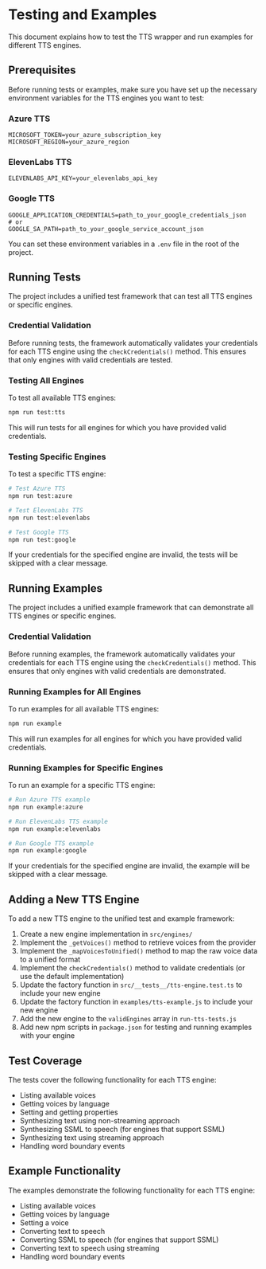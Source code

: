 # Testing and Examples

This document explains how to test the TTS wrapper and run examples for different TTS engines.

## Prerequisites

Before running tests or examples, make sure you have set up the necessary environment variables for the TTS engines you want to test:

### Azure TTS
```
MICROSOFT_TOKEN=your_azure_subscription_key
MICROSOFT_REGION=your_azure_region
```

### ElevenLabs TTS
```
ELEVENLABS_API_KEY=your_elevenlabs_api_key
```

### Google TTS
```
GOOGLE_APPLICATION_CREDENTIALS=path_to_your_google_credentials_json
# or
GOOGLE_SA_PATH=path_to_your_google_service_account_json
```

You can set these environment variables in a `.env` file in the root of the project.

## Running Tests

The project includes a unified test framework that can test all TTS engines or specific engines.

### Credential Validation

Before running tests, the framework automatically validates your credentials for each TTS engine using the `checkCredentials()` method. This ensures that only engines with valid credentials are tested.

### Testing All Engines

To test all available TTS engines:

```bash
npm run test:tts
```

This will run tests for all engines for which you have provided valid credentials.

### Testing Specific Engines

To test a specific TTS engine:

```bash
# Test Azure TTS
npm run test:azure

# Test ElevenLabs TTS
npm run test:elevenlabs

# Test Google TTS
npm run test:google
```

If your credentials for the specified engine are invalid, the tests will be skipped with a clear message.

## Running Examples

The project includes a unified example framework that can demonstrate all TTS engines or specific engines.

### Credential Validation

Before running examples, the framework automatically validates your credentials for each TTS engine using the `checkCredentials()` method. This ensures that only engines with valid credentials are demonstrated.

### Running Examples for All Engines

To run examples for all available TTS engines:

```bash
npm run example
```

This will run examples for all engines for which you have provided valid credentials.

### Running Examples for Specific Engines

To run an example for a specific TTS engine:

```bash
# Run Azure TTS example
npm run example:azure

# Run ElevenLabs TTS example
npm run example:elevenlabs

# Run Google TTS example
npm run example:google
```

If your credentials for the specified engine are invalid, the example will be skipped with a clear message.

## Adding a New TTS Engine

To add a new TTS engine to the unified test and example framework:

1. Create a new engine implementation in `src/engines/`
2. Implement the `_getVoices()` method to retrieve voices from the provider
3. Implement the `_mapVoicesToUnified()` method to map the raw voice data to a unified format
4. Implement the `checkCredentials()` method to validate credentials (or use the default implementation)
5. Update the factory function in `src/__tests__/tts-engine.test.ts` to include your new engine
6. Update the factory function in `examples/tts-example.js` to include your new engine
7. Add the new engine to the `validEngines` array in `run-tts-tests.js`
8. Add new npm scripts in `package.json` for testing and running examples with your engine

## Test Coverage

The tests cover the following functionality for each TTS engine:

- Listing available voices
- Getting voices by language
- Setting and getting properties
- Synthesizing text using non-streaming approach
- Synthesizing SSML to speech (for engines that support SSML)
- Synthesizing text using streaming approach
- Handling word boundary events

## Example Functionality

The examples demonstrate the following functionality for each TTS engine:

- Listing available voices
- Getting voices by language
- Setting a voice
- Converting text to speech
- Converting SSML to speech (for engines that support SSML)
- Converting text to speech using streaming
- Handling word boundary events
